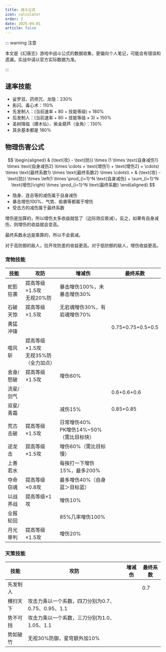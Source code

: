 ```yaml
---
title: 战斗公式
icon: calculator
order: 2
date: 2025-04-01
article: false
---
```


::: warning 注意

本文是《幻唐志》游戏中战斗公式的数据收集，更偏向个人笔记，可能会有错误和遗漏。实战中请以官方实际数据为准。

:::

## 速率技能

- <Badge text="普陀" type="tip" vertical="baseline" />娑罗双、<Badge text="无量" type="warning" vertical="baseline" />药师咒、<Badge text="龙宫" type="info" vertical="baseline" />龙隐：$230\%$
- <Badge text="天魔" type="important" vertical="baseline" />影闪、<Badge text="天魔" type="important" vertical="baseline" />毒心术：$110\%$
- <Badge text="天策" type="danger" vertical="baseline" />先发制人：$(\text{当前速率} + 80 + \text{技能等级}) \times 180\%$
- <Badge text="天策" type="danger" vertical="baseline" />后发制人：$(\text{当前速率} + 80 + \text{技能等级} \times 3) \times 150\%$
- 圣树降临（建木仙）、紫金葫芦（金角）：$130\%$
- 其余基本都是 $180\%$

## 物理伤害公式

$$
\begin{aligned}
& (\text{攻} - \text{防}) \times (1 \times \text{自身减伤1} \times \text{自身减伤2} \times \cdots + \text{增伤1} + \text{增伤2} + \cdots) \times \text{最终系数1} \times \text{最终系数2} \times \cdots\\
= & (\text{攻} - \text{防}) \times \left(1 \times \prod_{i=1}^N \text{自身减伤} + \sum_{i=1}^N \text{增伤}\right) \times \prod_{i=1}^N \text{最终系数}
\end{aligned}
$$

- 隐身、连击等的减伤属于自身减伤
- 暴击增伤100%、气势、偷袭等都属于增伤
- 受击方的减伤属于最终系数

增伤是加算的，所以增伤太多收益就低了（边际效应衰减）。反之，如果有自身减伤，则增伤的收益就会变高。

最终系数永远是乘算的，所以不会衰减。

对于高防御的敌人，拉开攻防差的收益更高。对于低防御的敌人，增伤收益更高。

### 宠物技能

| 技能    | 攻防                                                                              | 增减伤                                                                  | 最终系数              |
|-------|---------------------------------------------------------------------------------|----------------------------------------------------------------------|-------------------|
| 蛇影狂袭  | 提高等级×1.5攻<br/><Badge text="对宠物" type="info" vertical="baseline" />无视20%防        | 暴击增伤100%，未暴击增伤30%                                                    |                   |
| 石破天惊  | 提高等级×1.5攻                                                                       | 无岩魂增伤30%，有岩魂增伤70%                                                    |                   |
| 勇猛冲锋  |                                                                                 |                                                                      | 0.75+0.75+0.5+0.5 |
| 噬风斩   | 提高等级×1.5攻<br/><Badge text="对非宠物" type="info" vertical="baseline" />无视35%防（全力加点） |                                                                      |                   |
| 舍身/怒破 | 提高等级×1.5攻                                                                       | 增伤60%                                                                |                   |
| 流星/剑气 |                                                                                 |                                                                      | 0.6+0.6+0.6       |
| 双星/青霜 |                                                                                 | 减伤15%                                                                | 0.85+0.85         |
| 荒古击破  | 提高等级×1.5攻                                                                       | 日常增伤40%<br/>PK增伤14%~50%（需比目标快）                                       |                   |
| 逆龙击   | 提高等级×1.5攻                                                                       | 增伤60%（需比目标慢）                                                         |                   |
| 上善若水  |                                                                                 | 每挨打一下增伤15%，最多200%                                                    |                   |
| 夺命窃魂  | 提高等级×0.8攻                                                                       | <Badge text="对宠物" type="info" vertical="baseline" />最多增伤40%（自身蓝＞目标蓝） |                   |
| 以战养战  | 提高等级×1攻                                                                         | 增伤10%                                                                |                   |
| 业报轮回  |                                                                                 | 85%几率增伤100%                                                          |                   |
| 月光审判  | 提高等级×1.5攻                                                                       | <Badge text="对非人物" type="info" vertical="baseline" />增伤20%           |                   |

### 天策技能

| 技能   | 攻防                               | 增减伤 | 最终系数 |
|------|----------------------------------|-----|------|
| 先发制人 |                                  |     | 0.7  |
| 横扫天下 | 攻击力乘以一个系数，四刀分别为0.7、0.75、0.95、1.1 |     |      |
| 势不可挡 | 攻击力乘以一个系数，三刀分别为1.0、1.05、1.1      |     |      |
| 势如破竹 | 无视30%防御，星穹额外加10%                 |     |      |